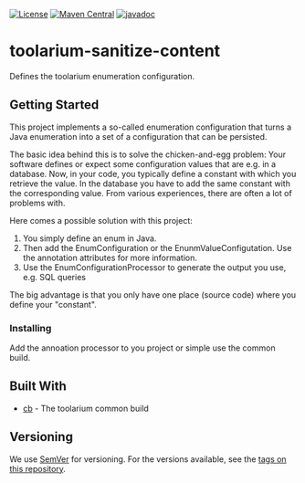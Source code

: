 [![License](https://img.shields.io/github/license/toolarium/toolarium-sanitize-content)](https://github.com/toolarium/toolarium-sanitize-content/blob/master/LICENSE)
[![Maven Central](https://img.shields.io/maven-central/v/com.github.toolarium/toolarium-sanitize-content/0.9.7)](https://search.maven.org/artifact/com.github.toolarium/toolarium-sanitize-content/0.9.7/jar)
[![javadoc](https://javadoc.io/badge2/com.github.toolarium/toolarium-sanitize-content/javadoc.svg)](https://javadoc.io/doc/com.github.toolarium/toolarium-sanitize-content)

# toolarium-sanitize-content

Defines the toolarium enumeration configuration.

## Getting Started

This project implements a so-called enumeration configuration that turns a Java enumeration into a set of a configuration that can be persisted.

The basic idea behind this is to solve the chicken-and-egg problem: Your software defines or expect some configuration values that are e.g.
in a database. Now, in your code, you typically define a constant with which you retrieve the value. In the database you have to add the same
constant with the corresponding value. From various experiences, there are often a lot of problems with.

Here comes a possible solution with this project:
1) You simply define an enum in Java.
2) Then add the EnumConfiguration or the EnunmValueConfigutation. Use the annotation attributes for more information.
3) Use the EnumConfigurationProcessor to generate the output you use, e.g. SQL queries

The big advantage is that you only have one place (source code) where you define your "constant".

### Installing

Add the annoation processor to you project or simple use the common build.

## Built With

* [cb](https://github.com/toolarium/common-build) - The toolarium common build

## Versioning

We use [SemVer](http://semver.org/) for versioning. For the versions available, see the [tags on this repository](https://github.com/toolarium/toolarium-sanitize-content/tags). 